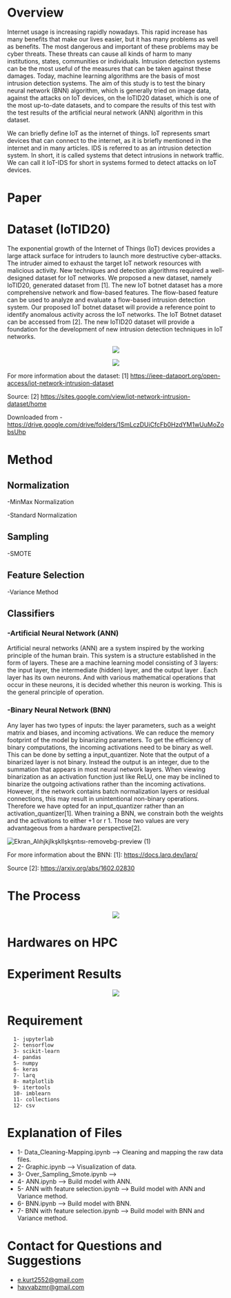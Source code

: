 # Overview

Internet usage is increasing rapidly nowadays. This rapid increase has many benefits that make our lives easier, but it has many problems as well as benefits. The most dangerous and important of these problems may be cyber threats. These threats can cause all kinds of harm to many institutions, states, communities or individuals. Intrusion detection systems can be the most useful of the measures that can be taken against these damages. Today, machine learning algorithms are the basis of most intrusion detection systems. The aim of this study is to test the binary neural network (BNN) algorithm, which is generally tried on image data, against the attacks on IoT devices, on the IoTID20 dataset, which is one of the most up-to-date datasets, and to compare the results of this test with the test results of the artificial neural network (ANN) algorithm in this dataset.

We can briefly define IoT as the internet of things. IoT represents smart devices that can connect to the internet, as it is briefly mentioned in the internet and in many articles. IDS is referred to as an intrusion detection system. In short, it is called systems that detect intrusions in network traffic. We can call it IoT-IDS for short in systems formed to detect attacks on IoT devices.



# Paper

# Dataset (IoTID20)

The exponential growth of the Internet of Things (IoT) devices provides a large attack surface for intruders to launch more destructive cyber-attacks. The intruder aimed to exhaust the target IoT network resources with malicious activity. New techniques and detection algorithms required a well-designed dataset for IoT networks. We proposed a new dataset, namely IoTID20, generated dataset from [1]. The new IoT botnet dataset has a more comprehensive network and flow-based features. The flow-based feature can be used to analyze and evaluate a flow-based intrusion detection system. Our proposed IoT botnet dataset will provide a reference point to identify anomalous activity across the IoT networks. The IoT Botnet dataset can be accessed from [2]. The new IoTID20 dataset will provide a foundation for the development of new intrusion detection techniques in IoT networks.


<p align="center">
  <img src="https://user-images.githubusercontent.com/59619952/128051463-77aee342-7d21-4df0-865d-c8f546a70ad5.PNG"/>
</p>


<p align="center">
  <img src="https://user-images.githubusercontent.com/59619952/128054495-9bd612df-da5c-49f2-bcd8-ddaff23eee58.png"/>
</p>


For more information about the dataset: [1] https://ieee-dataport.org/open-access/iot-network-intrusion-dataset

Source: [2] https://sites.google.com/view/iot-network-intrusion-dataset/home 

Downloaded from - https://drive.google.com/drive/folders/1SmLczDUiCfcFb0HzdYM1wUuMoZobsUhp


# Method

## Normalization
-MinMax Normalization

-Standard Normalization

## Sampling
-SMOTE

## Feature Selection
-Variance Method

## Classifiers
### -Artificial Neural Network (ANN)
Artificial neural networks (ANN) are a system inspired by the working principle of the human brain. This system is a structure established in the form of layers. These are a machine learning model consisting of 3 layers: the input layer, the intermediate (hidden) layer, and the output layer . Each layer has its own neurons. And with various mathematical operations that occur in these neurons, it is decided whether this neuron is working. This is the general principle of operation.

### -Binary Neural Network (BNN)
Any layer has two types of inputs: the layer parameters, such as a weight matrix and biases, and incoming activations.  We can reduce the memory footprint of the model by binarizing parameters.  To get the efficiency of binary computations, the incoming activations need to be binary as well. This can be done by setting a input_quantizer.  Note that the output of a binarized layer is not binary. Instead the output is an integer, due to the summation that appears in most neural network layers.  When viewing binarization as an activation function just like ReLU, one may be inclined to binarize the outgoing activations rather than the incoming activations. However, if the network contains batch normalization layers or residual connections, this may result in unintentional non-binary operations. Therefore we have opted for an input_quantizer rather than an activation_quantizer[1]. When training a BNN, we constrain both the weights and the activations to either +1 or r 1. Those two values are very advantageous from a hardware perspective[2].
            
  ![Ekran_Alıhjkjlkşkllşkşntısı-removebg-preview (1)](https://user-images.githubusercontent.com/59619952/128050899-2a62eb29-c73a-4f51-afb1-fda1745cd084.png)

For more information about the BNN: [1]: https://docs.larq.dev/larq/

Source [2]: https://arxiv.org/abs/1602.02830


# The Process


<p align="center">
  <img src="https://user-images.githubusercontent.com/59619952/128087359-0c9c57ca-095c-46b1-b951-b1e46ac3cc6c.png"/>
</p>


# Hardwares on HPC



# Experiment Results
<p align="center">
  <img src="https://user-images.githubusercontent.com/61904422/130924731-e7254cae-7fc6-400c-9a04-e5cd03857217.jpg"/>
</p>

         





# Requirement
      1- jupyterlab
      2- tensorflow
      3- scikit-learn
      4- pandas
      5- numpy
      6- keras
      7- larq
      8- matplotlib
      9- itertools
      10- imblearn
      11- collections
      12- csv
      
      
# Explanation of Files
 * 1- Data_Cleaning-Mapping.ipynb           -->  Cleaning and mapping the raw data files.
 * 2- Graphic.ipynb                         -->  Visualization of data.
 * 3- Over_Sampling_Smote.ipynb             -->  
 * 4- ANN.ipynb                             -->  Build model with ANN.
 * 5- ANN with feature selection.ipynb      -->  Build model with ANN and Variance method.
 * 6- BNN.ipynb                             -->  Build model with BNN.
 * 7- BNN with feature selection.ipynb      -->  Build model with BNN and Variance method. 


# Contact for Questions and Suggestions
* e.kurt2552@gmail.com
* havvabzmr@gmail.com



